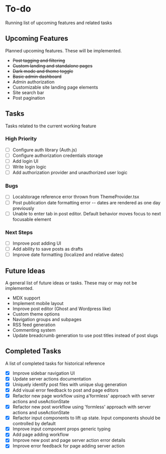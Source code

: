 # To-do

Running list of upcoming features and related tasks

## Upcoming Features

Planned upcoming features. These will be implemented.

- ~~Post tagging and filtering~~
- ~~Custom landing and standalone pages~~
- ~~Dark mode and theme toggle~~
- ~~Basic admin dashboard~~
- Admin authorization
- Customizable site landing page elements
- Site search bar
- Post pagination

## Tasks

Tasks related to the current working feature

### High Priority

- [ ] Configure auth library (Auth.js)
- [ ] Configure authorization credentials storage
- [ ] Add login UI
- [ ] Write login logic
- [ ] Add authorization provider and unauthorized user logic

### Bugs

- [ ] Localstorage reference error thrown from ThemeProvider.tsx
- [ ] Post publication date formatting error -- dates are rendered as one day previously
- [ ] Unable to enter tab in post editor. Default behavior moves focus to next focusable element

### Next Steps

- [ ] Improve post adding UI
- [ ] Add ability to save posts as drafts
- [ ] Improve date formatting (localized and relative dates)

## Future Ideas

A general list of future ideas or tasks. These may or may not be implemented.

- MDX support
- Implement mobile layout
- Improve post editor (Ghost and Wordpress like)
- Custom theme options
- Navigation groups and subpages
- RSS feed generation
- Commenting system
- Update breadcrumb generation to use post titles instead of post slugs

## Completed Tasks

A list of completed tasks for historical reference

- [x] Improve sidebar navigation UI
- [x] Update server actions documentation
- [x] Uniquely identify post files with unique slug generation
- [x] Add visual error feedback to post and page editors
- [x] Refactor new page workflow using a'formless' approach with server actions and useActionState
- [x] Refactor new post workflow using 'formless' approach with server actions and useActionState
- [x] Refactor input components to lift up state. Input components should be controlled by default
- [x] Improve input component props generic typing
- [x] Add page adding workflow
- [x] Improve new post and page server action error details
- [x] Improve error feedback for page adding server action
